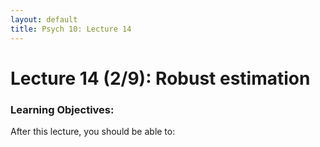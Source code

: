 ```yaml
---
layout: default
title: Psych 10: Lecture 14
---
```

# Lecture 14 (2/9): Robust estimation

### Learning Objectives:
After this lecture, you should be able to:
